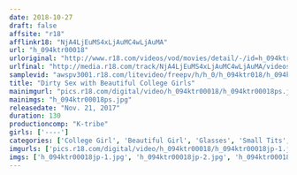```yaml
---
date: 2018-10-27
draft: false
affsite: "r18"
afflinkr18: "NjA4LjEuMS4xLjAuMC4wLjAuMA"
url: "h_094ktr00018"
urloriginal: "http://www.r18.com/videos/vod/movies/detail/-/id=h_094ktr00018"
urlfinal: "http://media.r18.com/track/NjA4LjEuMS4xLjAuMC4wLjAuMA/videos/vod/movies/detail/-/id=h_094ktr00018"
samplevid: "awspv3001.r18.com/litevideo/freepv/h/h_0/h_094ktr018/h_094ktr018_dmb_w.mp4"
title: "Dirty Sex with Beautiful College Girls"
mainimgurl: "pics.r18.com/digital/video/h_094ktr00018/h_094ktr00018ps.jpg"
mainimgs: "h_094ktr00018ps.jpg"
releasedate: "Nov. 21, 2017"
duration: 130
productioncomp: "K-tribe"
girls: ['----']
categories: ['College Girl', 'Beautiful Girl', 'Glasses', 'Small Tits', 'Amateur', 'Hi-Def']
imgurls: ['pics.r18.com/digital/video/h_094ktr00018/h_094ktr00018jp-1.jpg', 'pics.r18.com/digital/video/h_094ktr00018/h_094ktr00018jp-2.jpg', 'pics.r18.com/digital/video/h_094ktr00018/h_094ktr00018jp-3.jpg', 'pics.r18.com/digital/video/h_094ktr00018/h_094ktr00018jp-4.jpg', 'pics.r18.com/digital/video/h_094ktr00018/h_094ktr00018jp-5.jpg', 'pics.r18.com/digital/video/h_094ktr00018/h_094ktr00018jp-6.jpg', 'pics.r18.com/digital/video/h_094ktr00018/h_094ktr00018jp-7.jpg', 'pics.r18.com/digital/video/h_094ktr00018/h_094ktr00018jp-8.jpg', 'pics.r18.com/digital/video/h_094ktr00018/h_094ktr00018jp-9.jpg', 'pics.r18.com/digital/video/h_094ktr00018/h_094ktr00018jp-10.jpg', 'pics.r18.com/digital/video/h_094ktr00018/h_094ktr00018jp-11.jpg', 'pics.r18.com/digital/video/h_094ktr00018/h_094ktr00018jp-12.jpg', 'pics.r18.com/digital/video/h_094ktr00018/h_094ktr00018jp-13.jpg', 'pics.r18.com/digital/video/h_094ktr00018/h_094ktr00018jp-14.jpg', 'pics.r18.com/digital/video/h_094ktr00018/h_094ktr00018jp-15.jpg', 'pics.r18.com/digital/video/h_094ktr00018/h_094ktr00018jp-16.jpg', 'pics.r18.com/digital/video/h_094ktr00018/h_094ktr00018jp-17.jpg', 'pics.r18.com/digital/video/h_094ktr00018/h_094ktr00018jp-18.jpg', 'pics.r18.com/digital/video/h_094ktr00018/h_094ktr00018jp-19.jpg', 'pics.r18.com/digital/video/h_094ktr00018/h_094ktr00018jp-20.jpg']
imgs: ['h_094ktr00018jp-1.jpg', 'h_094ktr00018jp-2.jpg', 'h_094ktr00018jp-3.jpg', 'h_094ktr00018jp-4.jpg', 'h_094ktr00018jp-5.jpg', 'h_094ktr00018jp-6.jpg', 'h_094ktr00018jp-7.jpg', 'h_094ktr00018jp-8.jpg', 'h_094ktr00018jp-9.jpg', 'h_094ktr00018jp-10.jpg', 'h_094ktr00018jp-11.jpg', 'h_094ktr00018jp-12.jpg', 'h_094ktr00018jp-13.jpg', 'h_094ktr00018jp-14.jpg', 'h_094ktr00018jp-15.jpg', 'h_094ktr00018jp-16.jpg', 'h_094ktr00018jp-17.jpg', 'h_094ktr00018jp-18.jpg', 'h_094ktr00018jp-19.jpg', 'h_094ktr00018jp-20.jpg']
---
```

